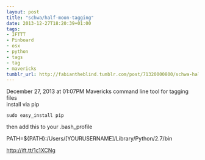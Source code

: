 ```yaml
---
layout: post
title: "schwa/half-moon-tagging"
date: 2013-12-27T18:20:39+01:00
tags:
- IFTTT
- Pinboard
- osx
- python
- tags
- tag
- mavericks
tumblr_url: http://fabiantheblind.tumblr.com/post/71320000800/schwa-half-moon-tagging
---
```

December 27, 2013 at 01:07PM
Mavericks command line tool for tagging files  
install via pip  

    sudo easy_install pip  

then add this to your .bash_profile  

PATH=${PATH}:/Users/[YOURUSERNAME]/Library/Python/2.7/bin

http://ift.tt/1c1XCNg
